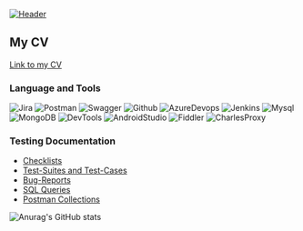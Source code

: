  [![Header](https://github.com/artichokeee/artichokeee/blob/main/assets/Frame%20635%20(3).png)](https://artsiomrusau.com/)

## My CV
[Link to my CV]()


### Language and Tools
![Jira](https://img.shields.io/badge/Jira-090909?style=for-the-badge&logo=jira&logoColor=136be1)
![Postman](https://img.shields.io/badge/Postman-090909?style=for-the-badge&logo=postman&logoColor=f76935)
![Swagger](https://img.shields.io/badge/Swagger-090909?style=for-the-badge&logo=swagger&logoColor=7ede2b)
![Github](https://img.shields.io/badge/Github-090909?style=for-the-badge&logo=github&logoColor=8cc4d7)
![AzureDevops](https://img.shields.io/badge/AzureDevops-090909?style=for-the-badge&logo=azuredevops&logoColor=0074d0)
![Jenkins](https://img.shields.io/badge/Jenkins-090909?style=for-the-badge&logo=jenkins&logoColor=f7f7f7)
![Mysql](https://img.shields.io/badge/MySQL-090909?style=for-the-badge&logo=mysql&logoColor=00618a)
![MongoDB](https://img.shields.io/badge/MongoDB-090909?style=for-the-badge&logo=mongodb&logoColor=4aa73c)
![DevTools](https://img.shields.io/badge/DevTools-090909?style=for-the-badge&logo=googlechrome&logoColor=2674f2)
![AndroidStudio](https://img.shields.io/badge/AndroidStudio-090909?style=for-the-badge&logo=androidstudio&logoColor=3ad07d)
![Fiddler](https://img.shields.io/badge/Fiddler-090909?style=for-the-badge&logo=fiddler&logoColor=8cc4d7)
![CharlesProxy](https://img.shields.io/badge/CharlesProxy-090909?style=for-the-badge&logo=charlesproxy&logoColor=8cc4d7)

### Testing Documentation

- [Checklists](https://github.com/Lernerer/Lernerer/tree/main/Test%20design)
- [Test-Suites and Test-Cases](https://github.com/Lernerer/Lernerer/tree/main/Test%20design)
- [Bug-Reports](https://github.com/Lernerer/Lernerer/tree/main/Test%20design)
- [SQL Queries](https://drive.google.com/drive/folders/124Hy3MFFnwTuRRiiLS3HloveBmHmj5D9?usp=share_link)
- [Postman Collections](https://www.postman.com/avionics-engineer-25307742/workspace/eugene-s-workspace/collection/25293845-da3d851c-c9de-4ffc-bcb1-fd8d6d6f2399?action=share&creator=25293845)

![Anurag's GitHub stats](https://github-readme-stats.vercel.app/api?username=Lernerer_icons=true&theme=radical)

